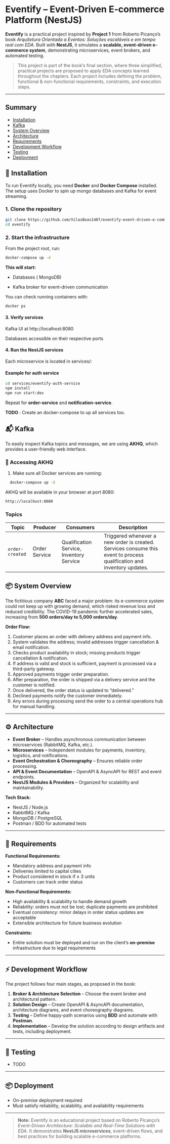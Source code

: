 # Eventify – Event-Driven E-commerce Platform (NestJS)

**Eventify** is a practical project inspired by **Project 1** from Roberto Picanço’s book *Arquitetura Orientada a Eventos: Soluções escaláveis e em tempo real com EDA*. Built with **NestJS**, it simulates a **scalable, event-driven e-commerce system**, demonstrating microservices, event brokers, and automated testing.

> This project is part of the book’s final section, where three simplified, practical projects are proposed to apply EDA concepts learned throughout the chapters. Each project includes defining the problem, functional & non-functional requirements, constraints, and execution steps.

---
## Summary
- [Installation](#-installation)
- [Kafka](#-kafka)
- [System Overview](#-system-overview)
- [Architecture](#-architecture)
- [Requirements](#-requirements)
- [Development Workflow](#-development-workflow)
- [Testing](#-testing)
- [Deployment](#-deployment)


## 🚀 Installation

To run Eventify locally, you need **Docker** and **Docker Compose** installed. The setup uses Docker to spin up mongo databases and Kafka for event streaming.

### 1. Clone the repository

```bash
git clone https://github.com/VilasBoas1407/eventify-event-driven-e-commerce.git
cd eventify
```

### 2. Start the infrastructure

From the project root, run:
```bash
docker-compose up -d
```
**This will start:**

- Databases ( MongoDB)

- Kafka broker for event-driven communication

You can check running containers with:
``` bash
docker ps
```

#### 3. Verify services

Kafka UI at http://localhost:8080

Databases accessible on their respective ports

#### 4. Run the NestJS services

Each microservice is located in services/:

#### Example for auth service
``` bash
cd services/eventify-auth-service
npm install
npm run start:dev
```

Repeat for **order-service** and **notification-service**.

**TODO** : Create an docker-compose to up all services too.

## 📬 Kafka

To easily inspect Kafka topics and messages, we are using **AKHQ**, which provides a user-friendly web interface.

### 🔹 Accessing AKHQ

1. Make sure all Docker services are running:

```bash
  docker-compose up -d
```

AKHQ will be available in your browser at port 8080:

```bash
http://localhost:8080
```


### Topics

| Topic           | Producer      | Consumers                                | Description                                                                                                            |
| --------------- | ------------- | ---------------------------------------- | ---------------------------------------------------------------------------------------------------------------------- |
| `order-created` | Order Service | Qualification Service, Inventory Service | Triggered whenever a new order is created. Services consume this event to process qualification and inventory updates. |


## 📦 System Overview

The fictitious company **ABC** faced a major problem: its e-commerce system could not keep up with growing demand, which risked revenue loss and reduced credibility. The COVID-19 pandemic further accelerated sales, increasing from **500 orders/day to 5,000 orders/day**.  

**Order Flow:**

1. Customer places an order with delivery address and payment info.  
2. System validates the address; invalid addresses trigger cancellation & email notification.  
3. Checks product availability in stock; missing products trigger cancellation & notification.  
4. If address is valid and stock is sufficient, payment is processed via a third-party gateway.  
5. Approved payments trigger order preparation.  
6. After preparation, the order is shipped via a delivery service and the customer is notified.  
7. Once delivered, the order status is updated to “delivered.”  
8. Declined payments notify the customer immediately.  
9. Any errors during processing send the order to a central operations hub for manual handling.  

---

## ⚙️ Architecture

- **Event Broker** – Handles asynchronous communication between microservices (RabbitMQ, Kafka, etc.).  
- **Microservices** – Independent modules for payments, inventory, logistics, and notifications.  
- **Event Orchestration & Choreography** – Ensures reliable order processing.  
- **API & Event Documentation** – OpenAPI & AsyncAPI for REST and event endpoints.  
- **NestJS Modules & Providers** – Organized for scalability and maintainability.  

**Tech Stack:**  
- NestJS / Node.js  
- RabbitMQ / Kafka  
- MongoDB / PostgreSQL  
- Postman / BDD for automated tests  

---

## 📝 Requirements

**Functional Requirements:**  
- Mandatory address and payment info  
- Deliveries limited to capital cities  
- Product considered in stock if ≥ 3 units  
- Customers can track order status  

**Non-Functional Requirements:**  
- High availability & scalability to handle demand growth  
- Reliability: orders must not be lost; duplicate payments are prohibited  
- Eventual consistency: minor delays in order status updates are acceptable  
- Extensible architecture for future business evolution  

**Constraints:**  
- Entire solution must be deployed and run on the client’s **on-premise** infrastructure due to legal requirements  

---

## ⚡ Development Workflow

The project follows four main stages, as proposed in the book:

1. **Broker & Architecture Selection** – Choose the event broker and architectural pattern.  
2. **Solution Design** – Create OpenAPI & AsyncAPI documentation, architecture diagrams, and event choreography diagrams.  
3. **Testing** – Define happy-path scenarios using **BDD** and automate with **Postman**.  
4. **Implementation** – Develop the solution according to design artifacts and tests, including deployment.  

---

## 🧪 Testing

- TODO

---

## 📦 Deployment

- On-premise deployment required  
- Must satisfy reliability, scalability, and availability requirements  

---

> **Note:** Eventify is an educational project based on Roberto Picanço’s *Event-Driven Architecture: Scalable and Real-Time Solutions with EDA*. It demonstrates **NestJS microservices**, event-driven flows, and best practices for building scalable e-commerce platforms.
